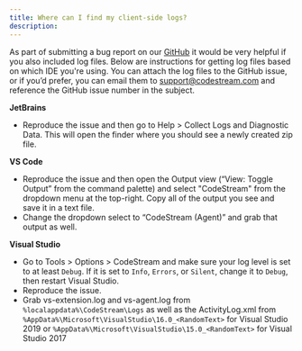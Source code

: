 ```yaml
---
title: Where can I find my client-side logs?
description: 
---
```


As part of submitting a bug report on our
[GitHub](https://github.com/TeamCodeStream/CodeStream/issues) it would be very
helpful if you also included log files. Below are instructions for getting log
files based on which IDE you're using. You can attach the log files to the
GitHub issue, or if you’d prefer, you can email them to support@codestream.com
and reference the GitHub issue number in the subject.

**JetBrains**
<!--- Go to Help > Diagnostic Tools > Debug Log Settings… in your IDE.
- In the "Custom Debug Log Configuration" dialog, add `#com.codestream:trace`
  and then click OK. (Note that you can remove this after you’ve sent us the log
  files so that logging isn't as verbose.)
- Restart the IDE.-->
- Reproduce the issue and then go to Help > Collect Logs and Diagnostic Data.
  This will open the finder where you should see a newly created zip file.

**VS Code**
- Reproduce the issue and then open the Output view (“View: Toggle Output” from
  the command palette) and select "CodeStream" from the dropdown menu at the
  top-right. Copy all of the output you see and save it in a text file.
- Change the dropdown select to “CodeStream (Agent)” and grab that output as well.

**Visual Studio**
- Go to Tools > Options > CodeStream and make sure your log level is set to at
  least `Debug`. If it is set to `Info`, `Errors`, or `Silent`, change it to
  `Debug`, then restart Visual Studio.
- Reproduce the issue.
- Grab vs-extension.log and vs-agent.log from `%localappdata%\CodeStream\Logs`
  as well as the ActivityLog.xml from
  `%AppData%\Microsoft\VisualStudio\16.0_<RandomText>` for Visual Studio 2019 or
  `%AppData%\Microsoft\VisualStudio\15.0_<RandomText>` for Visual Studio 2017

